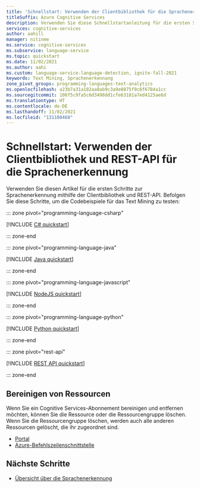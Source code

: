 ```yaml
---
title: 'Schnellstart: Verwenden der Clientbibliothek für die Sprachenerkennung'
titleSuffix: Azure Cognitive Services
description: Verwenden Sie diese Schnellstartanleitung für die ersten Schritte mit der Sprachenerkennung.
services: cognitive-services
author: aahill
manager: nitinme
ms.service: cognitive-services
ms.subservice: language-service
ms.topic: quickstart
ms.date: 11/02/2021
ms.author: aahi
ms.custom: language-service-language-detection, ignite-fall-2021
keywords: Text Mining, Sprachenerkennung
zone_pivot_groups: programming-languages-text-analytics
ms.openlocfilehash: a23b7a31a182aa8ab9c3a9e8875f9c6f6784a1cc
ms.sourcegitcommit: 106f5c9fa5c6d3498dd1cfe63181a7ed4125ae6d
ms.translationtype: HT
ms.contentlocale: de-DE
ms.lasthandoff: 11/02/2021
ms.locfileid: "131100468"
---
```

# <a name="quickstart-using-the-language-detection-client-library-and-rest-api"></a>Schnellstart: Verwenden der Clientbibliothek und REST-API für die Sprachenerkennung

Verwenden Sie diesen Artikel für die ersten Schritte zur Sprachenerkennung mithilfe der Clientbibliothek und REST-API. Befolgen Sie diese Schritte, um die Codebeispiele für das Text Mining zu testen:

::: zone pivot="programming-language-csharp"

[!INCLUDE [C# quickstart](includes/quickstarts/csharp-sdk.md)]

::: zone-end

::: zone pivot="programming-language-java"

[!INCLUDE [Java quickstart](includes/quickstarts/java-sdk.md)]

::: zone-end

::: zone pivot="programming-language-javascript"

[!INCLUDE [NodeJS quickstart](includes/quickstarts/nodejs-sdk.md)]

::: zone-end

::: zone pivot="programming-language-python"

[!INCLUDE [Python quickstart](includes/quickstarts/python-sdk.md)]

::: zone-end

::: zone pivot="rest-api"

[!INCLUDE [REST API quickstart](includes/quickstarts/rest-api.md)]

::: zone-end

## <a name="clean-up-resources"></a>Bereinigen von Ressourcen

Wenn Sie ein Cognitive Services-Abonnement bereinigen und entfernen möchten, können Sie die Ressource oder die Ressourcengruppe löschen. Wenn Sie die Ressourcengruppe löschen, werden auch alle anderen Ressourcen gelöscht, die ihr zugeordnet sind.

* [Portal](../../cognitive-services-apis-create-account.md#clean-up-resources)
* [Azure-Befehlszeilenschnittstelle](../../cognitive-services-apis-create-account-cli.md#clean-up-resources)

## <a name="next-steps"></a>Nächste Schritte

* [Übersicht über die Sprachenerkennung](overview.md)
